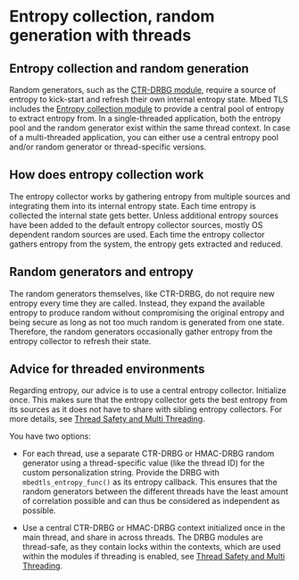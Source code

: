 # Entropy collection, random generation with threads

## Entropy collection and random generation

Random generators, such as the [CTR-DRBG module](/ctr-drbg-source-code), require a source of entropy to kick-start and refresh their own internal entropy state. Mbed TLS includes the [Entropy collection module](/entropy-source-code) to provide a central pool of entropy to extract entropy from. In a single-threaded application, both the entropy pool and the random generator exist within the same thread context. In case of a multi-threaded application, you can either use a central entropy pool and/or random generator or thread-specific versions.

## How does entropy collection work

The entropy collector works by gathering entropy from multiple sources and integrating them into its internal entropy state. Each time entropy is collected the internal state gets better. Unless additional entropy sources have been added to the default entropy collector sources, mostly OS dependent random sources are used. Each time the entropy collector gathers entropy from the system, the entropy gets extracted and reduced.

## Random generators and entropy

The random generators themselves, like CTR-DRBG, do not require new entropy every time they are called. Instead, they expand the available entropy to produce random without compromising the original entropy and being secure as long as not too much random is generated from one state. Therefore, the random generators occasionally gather entropy from the entropy collector to refresh their state.

## Advice for threaded environments

Regarding entropy, our advice is to use a central entropy collector. Initialize once. This makes sure that the entropy collector gets the best entropy from its sources as it does not have to share with sibling entropy collectors. For more details, see [Thread Safety and Multi Threading](/kb/development/thread-safety-and-multi-threading.md).

You have two options:

* For each thread, use a separate CTR-DRBG or HMAC-DRBG random generator using a thread-specific value (like the thread ID) for the custom personalization string. Provide the DRBG with `mbedtls_entropy_func()` as its entropy callback. This ensures that the random generators between the different threads have the least amount of correlation possible and can thus be considered as independent as possible.
 
* Use a central CTR-DRBG or HMAC-DRBG context initialized once in the main thread, and share in across threads. The DRBG modules are thread-safe, as they contain locks within the contexts, which are used within the modules if threading is enabled, see [Thread Safety and Multi Threading](/kb/development/thread-safety-and-multi-threading.md).
